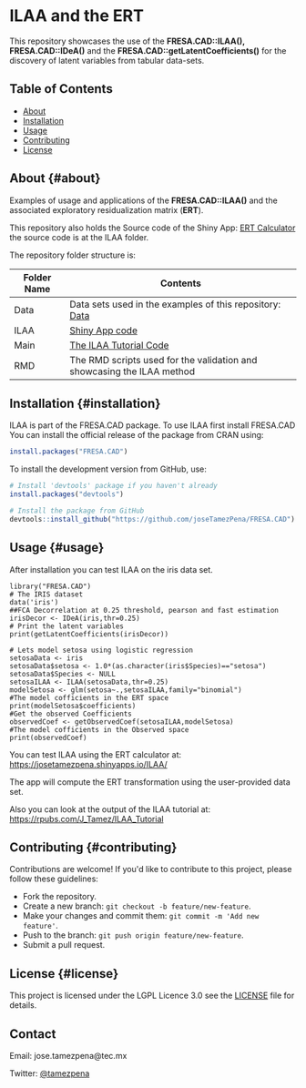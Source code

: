 # ILAA and the ERT

This repository showcases the use of the **FRESA.CAD::ILAA(), FRESA.CAD::IDeA()** and the **FRESA.CAD::getLatentCoefficients()** for the discovery of latent variables from tabular data-sets.

## Table of Contents

-   [About](#about)
-   [Installation](#installation)
-   [Usage](#usage)
-   [Contributing](#contributing)
-   [License](#license)

## About {#about}

Examples of usage and applications of the **FRESA.CAD::ILAA()** and the associated exploratory residualization matrix (**ERT**).

This repository also holds the Source code of the Shiny App: [ERT Calculator](https://josetamezpena.shinyapps.io/ILAA/) the source code is at the ILAA folder.

The repository folder structure is:

| Folder Name | Contents                                                                                |
|-----------------|-------------------------------------------------------|
| Data        | Data sets used in the examples of this repository: [Data](Data/DataSpecsAndSources.csv) |
| ILAA        | [Shiny App code](https://josetamezpena.shinyapps.io/ILAA/)                              |
| Main        | [The ILAA Tutorial Code](https://rpubs.com/J_Tamez/ILAA_Tutorial)                       |
| RMD         | The RMD scripts used for the validation and showcasing the ILAA method                  |

## Installation {#installation}

ILAA is part of the FRESA.CAD package. To use ILAA first install FRESA.CAD You can install the official release of the package from CRAN using:

``` r
install.packages("FRESA.CAD")
```

To install the development version from GitHub, use:

``` r
# Install 'devtools' package if you haven't already
install.packages("devtools")

# Install the package from GitHub
devtools::install_github("https://github.com/joseTamezPena/FRESA.CAD")
```

## Usage {#usage}

After installation you can test ILAA on the iris data set.

```         
library("FRESA.CAD") 
# The IRIS dataset
data('iris')  
##FCA Decorrelation at 0.25 threshold, pearson and fast estimation  
irisDecor <- IDeA(iris,thr=0.25)  
# Print the latent variables 
print(getLatentCoefficients(irisDecor))

# Lets model setosa using logistic regression
setosaData <- iris
setosaData$setosa <- 1.0*(as.character(iris$Species)=="setosa")
setosaData$Species <- NULL
setosaILAA <- ILAA(setosaData,thr=0.25)
modelSetosa <- glm(setosa~.,setosaILAA,family="binomial")
#The model cofficients in the ERT space
print(modelSetosa$coefficients)
#Get the observed Coefficients
observedCoef <- getObservedCoef(setosaILAA,modelSetosa)
#The model cofficients in the Observed space
print(observedCoef)
```

You can test ILAA using the ERT calculator at: <https://josetamezpena.shinyapps.io/ILAA/>

The app will compute the ERT transformation using the user-provided data set.

Also you can look at the output of the ILAA tutorial at: <https://rpubs.com/J_Tamez/ILAA_Tutorial>

## Contributing {#contributing}

Contributions are welcome! If you'd like to contribute to this project, please follow these guidelines:

-   Fork the repository.
-   Create a new branch: `git checkout -b feature/new-feature`.
-   Make your changes and commit them: `git commit -m 'Add new feature'`.
-   Push to the branch: `git push origin feature/new-feature`.
-   Submit a pull request.

## License {#license}

This project is licensed under the LGPL Licence 3.0 see the [LICENSE](LICENSE) file for details.

## Contact

Email: jose.tamezpena\@tec.mx

Twitter: [\@tamezpena](https://twitter.com/jtamezpena)
